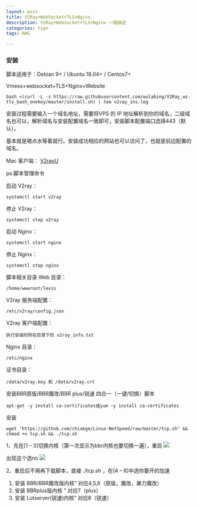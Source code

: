 ```yaml
---
layout: post
title: V2Ray+WebSocket+TLS+Nginx
description: V2Ray+WebSocket+TLS+Nginx 一键搞定
categories: tips
tags: AWS

---
```

### 安装
脚本适用于：Debian 9+ / Ubuntu 18.04+ / Centos7+

Vmess+websocket+TLS+Nginx+Website

```
bash <(curl -L -s https://raw.githubusercontent.com/wulabing/V2Ray_ws-tls_bash_onekey/master/install.sh) | tee v2ray_ins.log
```

安装过程需要输入一个域名地址，需要将VPS 的 IP 地址解析到你的域名，二级域名也可以，解析域名与安装配置域名一致即可，安装脚本配置端口选择443（默认）。

基本就是喝点水等着就行。安装成功相应的网站也可以访问了，也就是前边配置的域名。

Mac 客户端： [V2rayU](https://github.com/yanue/V2rayU/releases)

ps:脚本管理命令

启动 V2ray：

```
systemctl start v2ray
```

停止 V2ray：

```
systemctl stop v2ray
```

启动 Nginx：

```
systemctl start nginx
```

停止 Nginx：

```
systemctl stop nginx
```

脚本相关目录
Web 目录：

```
/home/wwwroot/levis
```

V2ray 服务端配置：

```
/etc/v2ray/config.json
```

V2ray 客户端配置：

```
执行安装时所在目录下的 v2ray_info.txt
```

Nginx 目录：

```
/etc/nginx
```

证书目录：

```
/data/v2ray.key 和 /data/v2ray.crt
```

安装BBR原版/BBR魔改/BBR plus/锐速 四合一（一键/切换）脚本

```
apt-get -y install ca-certificates或yum -y install ca-certificates
```

安装

```
wget "https://github.com/chiakge/Linux-NetSpeed/raw/master/tcp.sh" && chmod +x tcp.sh && ./tcp.sh
```

1、先在[1 – 3]切换内核（第一次显示为bbr内核也要切换一遍），重启
![](http://9dic.com/images/post/2020/02/1555687461228609.jpg)

出现这个选no
![](http://9dic.com/images/post/2020/02/1555687462663478.jpg)

2、重启后不用再下载脚本，直接 ./tcp.sh ，在[4 – 8]中选你要开的加速

1.  安装 BBR/BBR魔改版内核” 对应4,5,6（原版，魔改，暴力魔改）
2.  安装 BBRplus版内核 ” 对应7（plus）
3.  安装 Lotserver(锐速)内核” 对应8（锐速）

